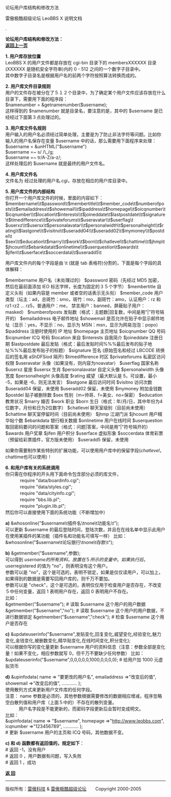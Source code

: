 论坛用户库结构和修改方法 

雷傲极酷超级论坛 LeoBBS X 说明文档

.

  
**论坛用户库结构和修改方法：**　　　　　　　　　　　　　　　　　　　　　　　　　　　　　　　　　　　　　　　　　　[**返回上一页**](leobbs.md)  
  
**1. 用户库存放位置**  
LeoBBS X 的用户文件都是存放在 cgi-bin 目录下的 membersXXXXXX 目录(XXXXXX 是随机安全字符串)内的 0 - 512 之间的一个数字子目录中。  
其中数字子目录名是根据用户名的前两个字符按照算法转换而成的。  
  
**2. 用户库文件目录规则**  
用户的文件存在被分在了５１２个目录中，为了确定某个用户文件应该存放在什么目录下，需要用下面的程序段：  
$namenumber = &getnamenumber($username);  
这样得到的 $namenumber 就是目录名，要注意的是，其中的 $username 是已经经过下面第３点处理过的。  
  
**3. 用户库文件名规则**  
用户输入的用户名必须经过简单处理，主要是为了防止非法字符等问题。比如你  
输入的用户名保存在变量 $username 中的话，那么需要用下面程序来处理：  
$username = &unHTML("$username")  
$username =~ s/ /\\\_/g;  
$username =~ tr/A-Z/a-z/;  
这样处理后的 $username 就是最终的用户文件名。  
  
**4. 用户库文件名**  
文件名为 经过处理的用户名.cgi，存放在相应的用户库目录中。  
  
**5. 用户库文件的内部结构**  
你打开一个用户库文件的时候，里面的内容如下：  
$membername\\t$password\\t$membertitle\\t$member_code\\t$numberofposts\\t$emailaddress\\t$showemail\\t$ipaddress\\t$homepage\\t$oicqnumber\\t  
$icqnumber\\t$location\\t$interests\\t$joineddate\\t$lastpostdate\\t$signature\\t$timedifference\\t$privateforums\\t$useravatar\\t$userflag\\t  
$userxz\\t$usersx\\t$personalavatar\\t$personalwidth\\t$personalheight\\t$rating\\t$lastgone\\t$visitno\\t$useradd04\\t$useradd02\\t$mymoney\\t$postdel\\t  
$sex\\t$education\\t$marry\\t$work\\t$born\\t$chatlevel\\t$chattime\\t$jhmp\\t$jhcount\\t$ebankdata\\t$onlinetime\\t$userquestion\\t$awards\\t  
$jifen\\t$userface\\t$soccerdata\\t$useradd5\\t  
  
用户库文件内的每个字段是由 \\t (就是 tab 表格符)分割的，下面是每个字段的具体解释：

$membername     用户名（未处理过的）
$password       密码（先经过 MD5 加密，然后在最前面添加 lEO 标志字样，长度为固定的３５个字节）
$membertitle    自定义头衔（如果内容是 member 或者空的话表示无头衔）
$member_code     用户类型（坛主：ad，总斑竹：smo，斑竹：mo，副斑竹：amo，认证用户：rz 和 rz1 rz2 ... rz5，普通用户：me，
                禁言用户：banned，屏蔽贴子用户：masked）
$numberofposts  发贴数（格式：主题数|回复数，中间是用"|"符号隔开的）
$emailaddress   电子邮件地址
$showemail      是否允许在贴子中显示邮件地址（显示：yes，不显示：no，显示为 MSN：msn，显示为网易泡泡：popo）
$ipaddress      注册时使用的 IP 地址
$homepage       主页地址
$oicqnumber     QQ 号码
$icqnumber      ICQ 号码
$location       来自
$interests      自我简介
$joineddate     注册日期
$lastpostdate   最后发贴（格式：最后发贴时间%%%最后发布的贴子地址%%%最后发布贴子的标题）
$signature      签名 (原始签名和经过 LBCODE 转换后的签名用 aShDFSiod 隔开)
$timedifference 时区
$privateforums  私密区访问权限
$useravatar     头像（如果没有，则内容为noavatar）
$userflag       国家名称
$userxz         星座
$usersx         生肖
$personalavatar 自定义头像
$personalwidth  头像宽度
$personalheight 头像高度
$rating         威望（最大默认是 5，可设置，最小 -5，如果是 -6，则无法发言）
$lastgone       最后访问时间
$visitno        访问次数
$useradd04      保留，未使用
$useradd02      保留，未使用
$mymoney        附加金钱数
$postdel        贴子被删除数
$sex            性别（m=帅哥、f=美女、no=保密）
$education      教育状况
$marry          婚否
$work           职业
$born           生日（格式：年/月/日，其中年份为4位数字，月份和日为2位数字）
$chatlevel      聊天室级别（目前尚未使用）
$chattime       聊天室停留时间（目前尚未使用）
$jhmp           江湖门派
$jhcount        用户精华帖个数
$ebankdata      银行相关数据
$onlinetime     用户在线时间
$userquestion   取回密码要问的问题和答案（格式：问题|答案，中间是用"|"符号隔开的）
$awards         用户奖章
$jifen          用户积分
$userface       虚拟形象
$soccerdata     体育彩票（预留给彩票插件，官方版未使用）
$useradd5       保留，未使用

如果你需要制作某些特别的扩展功能，可以使用用户库中的保留字段($chatlevel，$chattime也可以使用)！  
  
  
**6. 和用户库有关的系统调用**  
你只需在你程序的开头用下面命令包含部分必须的库文件，  
　　　 require "data/boardinfo.cgi";  
　　　 require "data/styles.cgi";  
　　　 require "data/cityinfo.cgi";  
　　　 require "bbs.lib.pl";  
　　　 require "plugin.lib.pl";  
然后你可以直接使用下面的系统功能（不断增加中）  
  
**a)** &whosonline("$username\\t插件名\\tnone\\t功能名\\t");  
可以更新 $username 的最后登陆时间，登陆次数，并且在在线名单中显示此用户在使用某插件的某功能（插件名和功能名可填写一样）  
比如：  
&whosonline("$username\\t论坛银行\\tnone\\t存款\\t");  
  
**b)** &getmember("$username",参数);  
可以得到 $username 的所有资料，放置在５所示的变量中，如果执行后，$userregistered 的值为 "no"，则表明没有这个用户。  
参数可以是 "no"，这个是可选的，表明不锁定，如果是仅仅读用户，可以加上，如果得到的数据是需要写回用户库的，则千万不要加。  
参数可以是 "check"，这个是可选的，表明仅仅用于检查用户是否存在，不改变５中任何变量，返回 1 表明用户存在，返回 0 表明用户不存在。  
比如：  
&getmember("$username"); # 读取 $username 这个用户的用户数据  
&getmember("$username","no"); # 读取 $username 这个用户的用户数据，不进行数据锁定  
&getmember("$username","check"); # 检查 $username 这个用户是否存在  
  
**c)** &updateuserinfo("$username",发贴变化,回复变化,威望变化,经验变化,魅力变化,金钱变化,被删数变化,精华贴变化,在线时间变化,积分变化);  
可以根据你写的变化量更新 $username 用户的资料信息（注意：参数全部是变化量！如果不变化，相应参数就写 0，但千万不要缺少任何参数）  
比如：  
&updateuserinfo("$username",0,0,0,0,0,1000,0,0,0,0); # 给用户加 1000 元虚拟货币  
  
**d)** &upinfodata( name => "要更改的用户名", emailaddress =>"改变后的值", showemail =>"改变后的值", ………… );  
使用散列方式来更新用户文件库的任何字段。  
注意： name 参数是必须的，其他参数根据需要修改的数据相应增减，程序忽略空白散列值和用户库（上面５中的）不存在的散列变量。  
　　　用户名字段是不能更新的，而密码字段更新后会暂时变成明文。  
比如：  
&upinfodata( name => "$username", homepage =>"http://www.leobbs.com", icqnumber =>"123456789", ………… );  
\# 更新 $username 用户的主页和 ICQ 号码，其他数据不变。  
  
**c) 和 d) 函数都有返回值的，规定如下**：  
\# 返回 -1，没有用户  
\# 返回 0 ，用户数据有问题，写入失败  
\# 返回 1 ，成功  
  

[**返 回**](leobbs.md)

  
  

* * *

版权所有：[雷傲科技](http://www.leobbs.com) & [雷傲极酷超级论坛](http://bbs.leobbs.com)　　Copyright 2000-2005